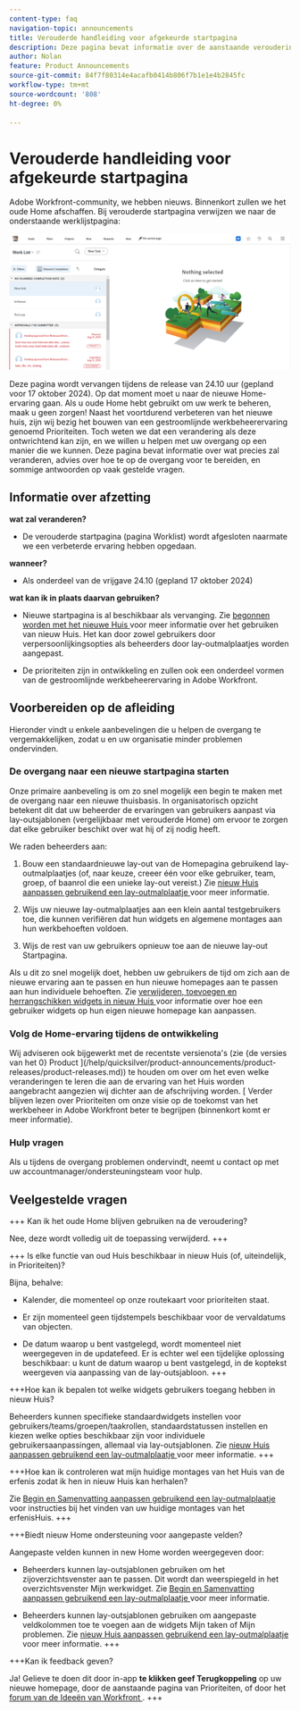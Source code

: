 ```yaml
---
content-type: faq
navigation-topic: announcements
title: Verouderde handleiding voor afgekeurde startpagina
description: Deze pagina bevat informatie over de aanstaande veroudering van verouderd startpunt.
author: Nolan
feature: Product Announcements
source-git-commit: 84f7f80314e4acafb0414b806f7b1e1e4b2845fc
workflow-type: tm+mt
source-wordcount: '808'
ht-degree: 0%

---
```


# Verouderde handleiding voor afgekeurde startpagina

Adobe Workfront-community, we hebben nieuws. Binnenkort zullen we het oude Home afschaffen. Bij verouderde startpagina verwijzen we naar de onderstaande werklijstpagina:

![](assets/legacy-home-worklist-view.png)

Deze pagina wordt vervangen tijdens de release van 24.10 uur (gepland voor 17 oktober 2024). Op dat moment moet u naar de nieuwe Home-ervaring gaan. Als u oude Home hebt gebruikt om uw werk te beheren, maak u geen zorgen! Naast het voortdurend verbeteren van het nieuwe huis, zijn wij bezig het bouwen van een gestroomlijnde werkbeheerervaring genoemd Prioriteiten.
Toch weten we dat een verandering als deze ontwrichtend kan zijn, en we willen u helpen met uw overgang op een manier die we kunnen. Deze pagina bevat informatie over wat precies zal veranderen, advies over hoe te op de overgang voor te bereiden, en sommige antwoorden op vaak gestelde vragen.

## Informatie over afzetting

**wat zal veranderen?**

* De verouderde startpagina (pagina Worklist) wordt afgesloten naarmate we een verbeterde ervaring hebben opgedaan.

**wanneer?**

* Als onderdeel van de vrijgave 24.10 (gepland 17 oktober 2024)

**wat kan ik in plaats daarvan gebruiken?**

* Nieuwe startpagina is al beschikbaar als vervanging. Zie [ begonnen worden met het nieuwe Huis ](/help/quicksilver/workfront-basics/using-home/new-home/get-started-with-new-home.md) voor meer informatie over het gebruiken van nieuw Huis. Het kan door zowel gebruikers door verpersoonlijkingsopties als beheerders door lay-outmalplaatjes worden aangepast.

* De prioriteiten zijn in ontwikkeling en zullen ook een onderdeel vormen van de gestroomlijnde werkbeheerervaring in Adobe Workfront.

## Voorbereiden op de afleiding

Hieronder vindt u enkele aanbevelingen die u helpen de overgang te vergemakkelijken, zodat u en uw organisatie minder problemen ondervinden.

### De overgang naar een nieuwe startpagina starten

Onze primaire aanbeveling is om zo snel mogelijk een begin te maken met de overgang naar een nieuwe thuisbasis. In organisatorisch opzicht betekent dit dat uw beheerder de ervaringen van gebruikers aanpast via lay-outsjablonen (vergelijkbaar met verouderde Home) om ervoor te zorgen dat elke gebruiker beschikt over wat hij of zij nodig heeft.

We raden beheerders aan:

1. Bouw een standaardnieuwe lay-out van de Homepagina gebruikend lay-outmalplaatjes (of, naar keuze, creeer één voor elke gebruiker, team, groep, of baanrol die een unieke lay-out vereist.) Zie [ nieuw Huis aanpassen gebruikend een lay-outmalplaatje ](/help/quicksilver/administration-and-setup/customize-workfront/use-layout-templates/customize-new-home-layout-template.md) voor meer informatie.

1. Wijs uw nieuwe lay-outmalplaatjes aan een klein aantal testgebruikers toe, die kunnen verifiëren dat hun widgets en algemene montages aan hun werkbehoeften voldoen.

1. Wijs de rest van uw gebruikers opnieuw toe aan de nieuwe lay-out Startpagina.

Als u dit zo snel mogelijk doet, hebben uw gebruikers de tijd om zich aan de nieuwe ervaring aan te passen en hun nieuwe homepages aan te passen aan hun individuele behoeften. Zie [ verwijderen, toevoegen en herrangschikken widgets in nieuw Huis ](/help/quicksilver/workfront-basics/using-home/new-home/add-edit-remove-widgets-in-new-home.md) voor informatie over hoe een gebruiker widgets op hun eigen nieuwe homepage kan aanpassen.

### Volg de Home-ervaring tijdens de ontwikkeling

Wij adviseren ook bijgewerkt met de recentste versienota&#39;s (zie {de versies van het 0} Product ](/help/quicksilver/product-announcements/product-releases/product-releases.md)) te houden om over om het even welke veranderingen te leren die aan de ervaring van het Huis worden aangebracht aangezien wij dichter aan de afschrijving worden. [ Verder blijven lezen over Prioriteiten om onze visie op de toekomst van het werkbeheer in Adobe Workfront beter te begrijpen (binnenkort komt er meer informatie).

### Hulp vragen

Als u tijdens de overgang problemen ondervindt, neemt u contact op met uw accountmanager/ondersteuningsteam voor hulp.

## Veelgestelde vragen

+++ Kan ik het oude Home blijven gebruiken na de veroudering?

Nee, deze wordt volledig uit de toepassing verwijderd.
+++

+++ Is elke functie van oud Huis beschikbaar in nieuw Huis (of, uiteindelijk, in Prioriteiten)?

Bijna, behalve:

* Kalender, die momenteel op onze routekaart voor prioriteiten staat.

* Er zijn momenteel geen tijdstempels beschikbaar voor de vervaldatums van objecten.

* De datum waarop u bent vastgelegd, wordt momenteel niet weergegeven in de updatefeed. Er is echter wel een tijdelijke oplossing beschikbaar: u kunt de datum waarop u bent vastgelegd, in de koptekst weergeven via aanpassing van de lay-outsjabloon.
+++

+++Hoe kan ik bepalen tot welke widgets gebruikers toegang hebben in nieuw Huis?

Beheerders kunnen specifieke standaardwidgets instellen voor gebruikers/teams/groepen/taakrollen, standaardstatussen instellen en kiezen welke opties beschikbaar zijn voor individuele gebruikersaanpassingen, allemaal via lay-outsjablonen. Zie [ nieuw Huis aanpassen gebruikend een lay-outmalplaatje ](/help/quicksilver/administration-and-setup/customize-workfront/use-layout-templates/customize-new-home-layout-template.md) voor meer informatie.
+++

+++Hoe kan ik controleren wat mijn huidige montages van het Huis van de erfenis zodat ik hen in nieuw Huis kan herhalen?

Zie [ Begin en Samenvatting aanpassen gebruikend een lay-outmalplaatje ](/help/quicksilver/administration-and-setup/customize-workfront/use-layout-templates/customize-home-summary-layout-template.md) voor instructies bij het vinden van uw huidige montages van het erfenisHuis.
+++

+++Biedt nieuw Home ondersteuning voor aangepaste velden?

Aangepaste velden kunnen in new Home worden weergegeven door:

* Beheerders kunnen lay-outsjablonen gebruiken om het zijoverzichtsvenster aan te passen. Dit wordt dan weerspiegeld in het overzichtsvenster Mijn werkwidget. Zie [ Begin en Samenvatting aanpassen gebruikend een lay-outmalplaatje ](/help/quicksilver/administration-and-setup/customize-workfront/use-layout-templates/customize-home-summary-layout-template.md) voor meer informatie.

* Beheerders kunnen lay-outsjablonen gebruiken om aangepaste veldkolommen toe te voegen aan de widgets Mijn taken of Mijn problemen. Zie [ nieuw Huis aanpassen gebruikend een lay-outmalplaatje ](/help/quicksilver/administration-and-setup/customize-workfront/use-layout-templates/customize-new-home-layout-template.md) voor meer informatie.
+++

+++Kan ik feedback geven?

Ja! Gelieve te doen dit door in-app **te klikken geef Terugkoppeling** op uw nieuwe homepage, door de aanstaande pagina van Prioriteiten, of door het [ forum van de Ideeën van Workfront ](https://experienceleaguecommunities.adobe.com/t5/workfront-ideas/idb-p/workfront-ideas).
+++
